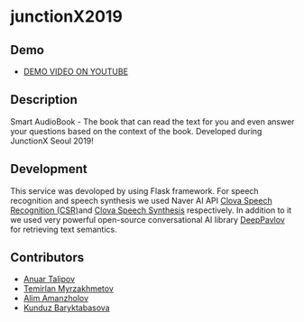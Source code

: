 # junctionX2019

## Demo
- [DEMO VIDEO ON YOUTUBE](https://youtu.be/QRJrAOQzDds)

## Description
Smart AudioBook - The book that can read the text for you and even answer your questions based on the context of the book. Developed during JunctionX Seoul 2019!
## Development
This service was devoloped by using Flask framework. For speech recognition and speech synthesis we used Naver AI API [Clova Speech Recognition (CSR)](https://developers.naver.com/products/clova/vrecog/)and [Clova Speech Synthesis](https://www.ncloud.com/product/aiService/css) respectively. In addition to it we used very powerful open-source conversational AI library [DeepPavlov](https://deeppavlov.ai) for retrieving text semantics. 
## Contributors
- [Anuar Talipov](https://github.com/AnuarTB)
- [Temirlan Myrzakhmetov](https://github.com/temirrr)
- [Alim Amanzholov](https://github.com/amanzholov8)
- [Kunduz Baryktabasova](https://github.com/kunduzb17)
